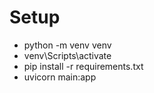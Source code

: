 # Setup
- python -m venv venv
- venv\Scripts\activate
- pip install -r requirements.txt
- uvicorn main:app